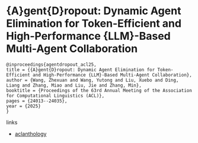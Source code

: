 # {A}gent{D}ropout: Dynamic Agent Elimination for Token-Efficient and High-Performance {LLM}-Based Multi-Agent Collaboration

```
@inproceedings{agentdropout_acl25,
title = {{A}gent{D}ropout: Dynamic Agent Elimination for Token-Efficient and High-Performance {LLM}-Based Multi-Agent Collaboration},
author = {Wang, Zhexuan and Wang, Yutong and Liu, Xuebo and Ding, Liang and Zhang, Miao and Liu, Jie and Zhang, Min},
booktitle = {Proceedings of the 63rd Annual Meeting of the Association for Computational Linguistics (ACL)},
pages = {24013--24035},
year = {2025}
}
```

links
- [aclanthology](https://aclanthology.org/2025.acl-long.1170/)
